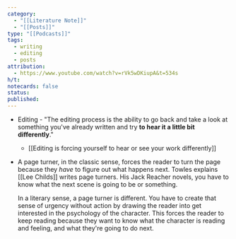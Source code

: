 ```yaml
---
category:
  - "[[Literature Note]]"
  - "[[Posts]]"
type: "[[Podcasts]]"
tags:
  - writing
  - editing
  - posts
attribution:
  - https://www.youtube.com/watch?v=rVk5wDKiupA&t=534s
h/t: 
notecards: false
status: 
published:
---
```

- Editing - "The editing process is the ability to go back and take a look at something you've already written and try **to hear it a little bit differently**."
	- [[Editing is forcing yourself to hear or see your work differently]]
- A page turner, in the classic sense, forces the reader to turn the page because they *have* to figure out what happens next. Towles explains [[Lee Childs]] writes page turners. His Jack Reacher novels, you have to know what the next scene is going to be or something.
  
  In a literary sense, a page turner is different. You have to create that sense of urgency without action by drawing the reader into get interested in the psychology of the character. This forces the reader to keep reading because they want to know what the character is reading and feeling, and what they're going to do next.
  